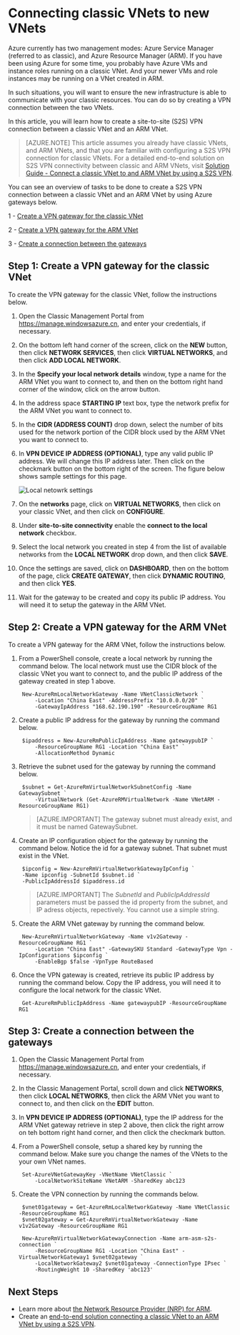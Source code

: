 <properties 
   pageTitle="How to connect classic VNets to ARM VNets in Azure"
   description="Learn how to create a VPN connection between classic VNets and new VNets"
   services="vpn-gateway"
   documentationCenter="na"
   authors="cherylmc"
   manager="carmonm"
   editor="tysonn" />
<tags
	ms.service="vpn-gateway"
	ms.date="03/22/2016"
	wacn.date=""/>

# Connecting classic VNets to new VNets

Azure currently has two management modes: Azure Service Manager (referred to as classic), and Azure Resource Manager (ARM). If you have been using Azure for some time, you probably have Azure VMs and instance roles running on a classic VNet. And your newer VMs and role instances may be running on a VNet created in ARM.

In such situations, you will want to ensure the new infrastructure is able to communicate with your classic resources. You can do so by creating a VPN connection between the two VNets. 

In this article, you will learn how to create a site-to-site (S2S) VPN connection between a classic VNet and an ARM VNet.

>[AZURE.NOTE] This article assumes you already have classic VNets, and ARM VNets, and that you are familiar with configuring a S2S VPN connection for classic VNets. For a detailed end-to-end solution on S2S VPN connectivity between classic and ARM VNets, visit [Solution Guide - Connect a classic VNet to and ARM VNet by using a S2S VPN](/documentation/articles/virtual-networks-arm-asm-s2s/).

You can see an overview of tasks to be done to create a S2S VPN connection between a classic VNet and an ARM VNet by using Azure gateways below.

1 - [Create a VPN gateway for the classic VNet](#Step-1:-Create-a-VPN-gateway-for-the-classic-VNet)

2 - [Create a VPN gateway for the ARM VNet](#Step-2:-Create-a-VPN-gateway-for-the-ARM-VNet)

3 - [Create a connection between the gateways](#Step-3:-Create-a-connection-between-the-gateways)

## Step 1: Create a VPN gateway for the classic VNet

To create the VPN gateway for the classic VNet, follow the instructions below.

1. Open the Classic Management Portal from https://manage.windowsazure.cn, and enter your credentials, if necessary.
2. On the bottom left hand corner of the screen, click on the **NEW** button, then click **NETWORK SERVICES**, then click **VIRTUAL NETWORKS**, and then click **ADD LOCAL NETWORK**.
3. In the **Specify your local network details** window, type a name for the ARM VNet you want to connect to, and then on the bottom right hand corner of the window, click on the arrow button.
3. In the address space **STARTING IP** text box, type the network prefix for the ARM VNet you want to connect to. 
4. In the **CIDR (ADDRESS COUNT)** drop down, select the number of bits used for the network portion of the CIDR block used by the ARM VNet you want to connect to.
5. In **VPN DEVICE IP ADDRESS (OPTIONAL)**, type any valid public IP address. We will change this IP address later. Then click on the checkmark button on the bottom right of the screen. The figure below shows sample settings for this page.

	![Local netowrk settings](.\media\virtual-networks-arm-asm-s2s-howto\figurex1.png)

5. On the **networks** page, click on **VIRTUAL NETWORKS**, then click on your classic VNet, and then click on **CONFIGURE**.
6. Under **site-to-site connectivity** enable the **connect to the local network** checkbox.
7. Select the local network you created in step 4 from the list of available networks from the **LOCAL NETWORK** drop down, and then click **SAVE**.
8. Once the settings are saved, click on **DASHBOARD**, then on the bottom of the page, click **CREATE GATEWAY**, then click **DYNAMIC ROUTING**, and then click **YES**.
9. Wait for the gateway to be created and copy its public IP address. You will need it to setup the gateway in the ARM VNet.

## Step 2: Create a VPN gateway for the ARM VNet

To create a VPN gateway for the ARM VNet, follow the instructions below.

1. From a PowerShell console, create a local network by running the command below. The local network must use the CIDR block of the classic VNet you want to connect to, and the public IP address of the gateway created in step 1 above.

		New-AzureRmLocalNetworkGateway -Name VNetClassicNetwork `
			-Location "China East" -AddressPrefix "10.0.0.0/20" `
			-GatewayIpAddress "168.62.190.190" -ResourceGroupName RG1

3. Create a public IP address for the gateway by running the command below.

		$ipaddress = New-AzureRmPublicIpAddress -Name gatewaypubIP `
			-ResourceGroupName RG1 -Location "China East" `
			-AllocationMethod Dynamic

4. Retrieve the subnet used for the gateway by running the command below.

		$subnet = Get-AzureRmVirtualNetworkSubnetConfig -Name GatewaySubnet `
			-VirtualNetwork (Get-AzureRMVirtualNetwork -Name VNetARM -ResourceGroupName RG1) 

	>[AZURE.IMPORTANT] The gateway subnet must already exist, and it must be named GatewaySubnet.

5. Create an IP configuration object for the gateway by running the command below. Notice the id for a gateway subnet. That subnet must exist in the VNet.


		$ipconfig = New-AzureRmVirtualNetworkGatewayIpConfig `
		-Name ipconfig -SubnetId $subnet.id `
		-PublicIpAddressId $ipaddress.id

	>[AZURE.IMPORTANT] The *SubnetId* and *PublicIpAddressId* parameters must be passed the id property from the subnet, and IP adress objects, repectively. You cannot use a simple string.
	
5. Create the ARM VNet gateway by running the command below.

		New-AzureRmVirtualNetworkGateway -Name v1v2Gateway -ResourceGroupName RG1 `
			-Location "China East" -GatewaySKU Standard -GatewayType Vpn -IpConfigurations $ipconfig `
			-EnableBgp $false -VpnType RouteBased

6. Once the VPN gateway is created, retrieve its public IP address by running the command below. Copy the IP address, you will need it to configure the local network for the classic VNet.

		Get-AzureRmPublicIpAddress -Name gatewaypubIP -ResourceGroupName RG1

## Step 3: Create a connection between the gateways

1. Open the Classic Management Portal from https://manage.windowsazure.cn, and enter your credentials, if necessary.
2. In the Classic Management Portal, scroll down and click **NETWORKS**, then click **LOCAL NETWORKS**, then click the ARM VNet you want to connect to, and then click on the **EDIT** button.
3. In **VPN DEVICE IP ADDRESS (OPTIONAL)**, type the IP address for the ARM VNet gateway retrieve in step 2 above, then click the right arrow on teh bottom right hand corner, and then click the checkmark button.
4. From a PowerShell console, setup a shared key by running the command below. Make sure you change the names of the VNets to the your own VNet names.

		Set-AzureVNetGatewayKey -VNetName VNetClassic `
			-LocalNetworkSiteName VNetARM -SharedKey abc123

7. Create the VPN connection by running the commands below.

		$vnet01gateway = Get-AzureRmLocalNetworkGateway -Name VNetClassic -ResourceGroupName RG1
		$vnet02gateway = Get-AzureRmVirtualNetworkGateway -Name v1v2Gateway -ResourceGroupName RG1
		
		New-AzureRmVirtualNetworkGatewayConnection -Name arm-asm-s2s-connection `
			-ResourceGroupName RG1 -Location "China East" -VirtualNetworkGateway1 $vnet02gateway `
			-LocalNetworkGateway2 $vnet01gateway -ConnectionType IPsec `
			-RoutingWeight 10 -SharedKey 'abc123'

## Next Steps

- Learn more about [the Network Resource Provider (NRP) for ARM](/documentation/articles/resource-groups-networking/).
- Create an [end-to-end solution connecting a classic VNet to an ARM VNet by using a S2S VPN](/documentation/articles/virtual-networks-arm-asm-s2s/).
